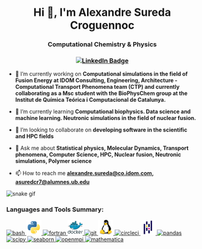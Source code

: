 <h1 align="center">Hi 👋, I'm Alexandre Sureda Croguennoc</h1>
<h3 align="center">Computational Chemistry & Physics</h3>

<div id="badges">
  <h3 align="center">
  <a href="https://www.linkedin.com/in/alexandre-sureda-croguennoc-28a03b161">
    <img src="https://img.shields.io/badge/LinkedIn-blue?style=for-the-badge&logo=linkedin&logoColor=white" alt="LinkedIn Badge"/>
  </a>
  </h3>
</div>

- 🔭 I’m currently working on **Computational simulations in the field of Fusion Energy at IDOM Consulting, Engineering, Architecture - Computational Transport Phenomena team (CTP) and currently collaborating as a Msc student with the BioPhysChem group at the Institut de Química Teórica i Computacional de Catalunya.**

- 🌱 I’m currently learning **Computational biophysics. Data science and machine learning. Neutronic simulations in the field of nuclear fusion.**

- 👯 I’m looking to collaborate on **developing software in the scientific and HPC fields**

- 💬 Ask me about **Statistical physics, Molecular Dynamics, Transport phenomena, Computer Science, HPC, Nuclear fusion, Neutronic simulations, Polymer science**

- 📫 How to reach me **alexandre.sureda@co.idom.com, asuredcr7@alumnes.ub.edu**

![snake gif](https://github.com/Asureda/Asureda/blob/output/github-contribution-grid-snake.gif)


<h3 align="left">Languages and Tools Summary:</h3>
<p align="left"> 
  <a href="https://www.gnu.org/software/bash/" target="_blank" rel="noreferrer"> 
    <img src="https://www.vectorlogo.zone/logos/gnu_bash/gnu_bash-icon.svg" alt="bash" width="40" height="40"/> 
  </a> 
   <a href="https://www.python.org" target="_blank" rel="noreferrer"> 
    <img src="https://raw.githubusercontent.com/devicons/devicon/master/icons/python/python-original.svg" alt="python" width="40" height="40"/> 
  </a> 
   <a href="https://www.fortran.com/" target="_blank" rel="noreferrer">
    <img src="https://github.com/gilbarbara/logos/blob/main/logos/fortran.svg" alt="fortran" width="40" height="40"/>
  </a>
    </a>
  <a href="https://www.docker.com/" target="_blank" rel="noreferrer"> 
    <img src="https://raw.githubusercontent.com/devicons/devicon/master/icons/docker/docker-original-wordmark.svg" alt="docker" width="40" height="40"/> 
  </a> 
  <a href="https://git-scm.com/" target="_blank" rel="noreferrer"> 
    <img src="https://www.vectorlogo.zone/logos/git-scm/git-scm-icon.svg" alt="git" width="40" height="40"/> 
  </a> 
  <a href="https://www.linux.org/" target="_blank" rel="noreferrer"> 
    <img src="https://raw.githubusercontent.com/devicons/devicon/master/icons/linux/linux-original.svg" alt="linux" width="40" height="40"/> 
  </a> 
  <a href="https://circleci.com" target="_blank" rel="noreferrer"> 
    <img src="https://www.vectorlogo.zone/logos/circleci/circleci-icon.svg" alt="circleci" width="40" height="40"/> 
  </a> 
  <a href="https://pandas.pydata.org/" target="_blank" rel="noreferrer"> 
    <img src="https://raw.githubusercontent.com/devicons/devicon/2ae2a900d2f041da66e950e4d48052658d850630/icons/pandas/pandas-original.svg" alt="pandas" width="40" height="40"/> 
  </a> 
    <a href="https://numpy.org/" target="_blank" rel="noreferrer"> 
    <img src="https://numpy.org/images/logo.svg" alt="pandas" width="40" height="40"/> 
  </a> 
   <a href="https://scipy.org/" target="_blank" rel="noreferrer">
    <img src="https://scipy.org/images/logo.svg" alt="scipy" width="40" height="40"/>
  </a>
  <a href="https://seaborn.pydata.org/" target="_blank" rel="noreferrer"> 
    <img src="https://seaborn.pydata.org/_images/logo-mark-lightbg.svg" alt="seaborn" width="40" height="40"/> 
  </a>
   <a href="https://www.open-mpi.org/" target="_blank" rel="noreferrer">
    <img src="https://www.open-mpi.org/images/open-mpi-logo.png" alt="openmpi" width="40" height="40"/>
  </a>
  <a href="https://www.wolfram.com/mathematica/" target="_blank" rel="noreferrer">
    <img src="https://www.wolfram.com/mathematica/img/overview/intro-spikey.png" alt="mathematica" width="40" height="40"/>
  </a>

